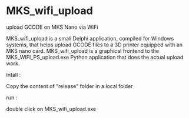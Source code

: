 # MKS_wifi_upload
upload GCODE on MKS Nano via WiFi

MKS_wifi_upload is a small Delphi application, compiled for Windows systems, that helps upload GCODE files to a 3D printer equipped with an MKS nano card.
MKS_wifi_upload is a graphical frontend to the MKS_WIFI_PS_upload.exe Python application that does the actual upload work.

Intall :

Copy the content of "release" folder in a local folder

run :

double click on MKS_wifi_upload.exe
